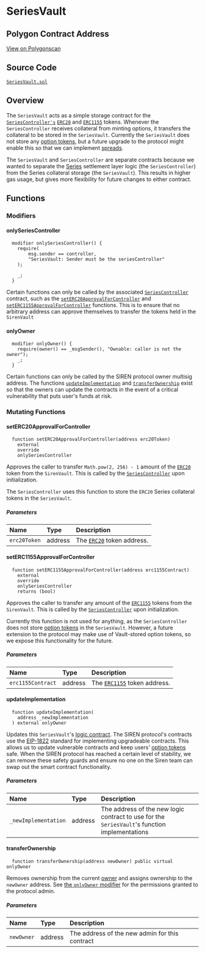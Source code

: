 # SeriesVault

## Polygon Contract Address

[View on Polygonscan](https://polygonscan.com/address/0xc40a31bd9fed1569ce647bb7de7ff93facca36e9)

## Source Code

[`SeriesVault.sol`](https://github.com/sirenmarkets/core/blob/master/contracts/series/SeriesVault.sol)

## Overview

The `SeriesVault` acts as a simple storage contract for the [`SeriesController's`](series-controller.md#overview) [`ERC20`](glossary.md#erc20) and [`ERC1155`](glossary.md#erc1155) tokens. Whenever the `SeriesController` receives collateral from minting options, it transfers the collateral to be stored in the `SeriesVault`. Currently the `SeriesVault` does not store any [option tokens](glossary.md#option-tokens), but a future upgrade to the protocol might enable this so that we can implement [spreads](https://www.investopedia.com/articles/active-trading/032614/which-vertical-option-spread-should-you-use.asp).

The `SeriesVault` and `SeriesController` are separate contracts because we wanted to separate the [Series](glossary.md#series) settlement layer logic (the `SeriesController`) from the Series collateral storage (the `SeriesVault`). This results in higher gas usage, but gives more flexibility for future changes to either contract.

## Functions

### Modifiers

#### onlySeriesController

```solidity
  modifier onlySeriesController() {
    require(
        msg.sender == controller,
        "SeriesVault: Sender must be the seriesController"
    );

    _;
  }
```

Certain functions can only be called by the associated [`SeriesController`](series-controller.md#overview) contract, such as the [`setERC20ApprovalForController`](#setERC20ApprovalForController) and [`setERC1155ApprovalForController`](#setERC1155ApprovalForController) functions. This is to ensure that no arbitrary address can approve themselves to transfer the tokens held in the `SirenVault`

#### onlyOwner

```solidity
  modifier onlyOwner() {
    require(owner() == _msgSender(), "Ownable: caller is not the owner");
    _;
  }
```

Certain functions can only be called by the SIREN protocol owner multisig address. The functions [`updateImplementation`](#updateImplementation) and [`transferOwnership`](#transferOwnship) exist so that the owners can update the contracts in the event of a critical vulnerability that puts user's funds at risk.

### Mutating Functions

#### setERC20ApprovalForController

```solidity
  function setERC20ApprovalForController(address erc20Token)
    external
    override
    onlySeriesController
```

Approves the caller to transfer `Math.pow(2, 256) - 1` amount of the [`ERC20`](https://eips.ethereum.org/EIPS/eip-20) token from the `SirenVault`. This is called by the [`SeriesController`](series-controller.md#overview) upon initialization.

The `SeriesController` uses this function to store the `ERC20` Series collateral tokens in the `SeriesVault`.

##### Parameters

| Name        | Type    | Description                                                              |
| :---------- | :------ | :------------------------------------------------------------------------|
| `erc20Token`  | address  | The [`ERC20`](https://eips.ethereum.org/EIPS/eip-20) token address.                         |

#### setERC1155ApprovalForController

```solidity
  function setERC1155ApprovalForController(address erc1155Contract)
    external
    override
    onlySeriesController
    returns (bool)
```

Approves the caller to transfer any amount of the [`ERC1155`](https://eips.ethereum.org/EIPS/eip-1155) tokens from the `SirenVault`. This is called by the [`SeriesController`](series-controller.md#overview) upon initialization.

Currently this function is not used for anything, as the `SeriesController` does not store [option tokens](glossary.md#option-tokens) in the `SeriesVault`. However, a future extension to the protocol may make use of Vault-stored option tokens, so we expose this functionality for the future.

##### Parameters

| Name        | Type    | Description                                                              |
| :---------- | :------ | :------------------------------------------------------------------------|
| `erc1155Contract`  | address  | The [`ERC1155`](https://eips.ethereum.org/EIPS/eip-1155) token address.                         |

#### updateImplementation

```solidity
  function updateImplementation(
    address _newImplementation
  ) external onlyOwner
```

Updates this `SeriesVault`'s [logic contract](glossary.md#logic-contract). The SIREN protocol's contracts use the [EIP-1822](https://eips.ethereum.org/EIPS/eip-1822) standard for implementing upgradeable contracts. This allows us to update vulnerable contracts and keep users' [option tokens](glossary.md#option-tokens) safe. When the SIREN protocol has reached a certain level of stability, we can remove these safety guards and ensure no one on the Siren team can swap out the smart contract functionality.

##### Parameters

| Name        | Type    | Description                                                              |
| :---------- | :------ | :------------------------------------------------------------------------|
| `_newImplementation`  | address  | The address of the new logic contract to use for the `SeriesVault`'s function implementations                      |

#### transferOwnership

```solidity
  function transferOwnership(address newOwner) public virtual onlyOwner
```

Removes ownership from the current [owner](glossary.md#owner) and assigns ownership to the `newOwner` address. See [the `onlyOwner` modifier](#onlyOwner) for the permissions granted to the protocol admin.

##### Parameters

| Name        | Type    | Description                                                              |
| :---------- | :------ | :------------------------------------------------------------------------|
| `newOwner`  | address  | The address of the new admin for this contract                      |

